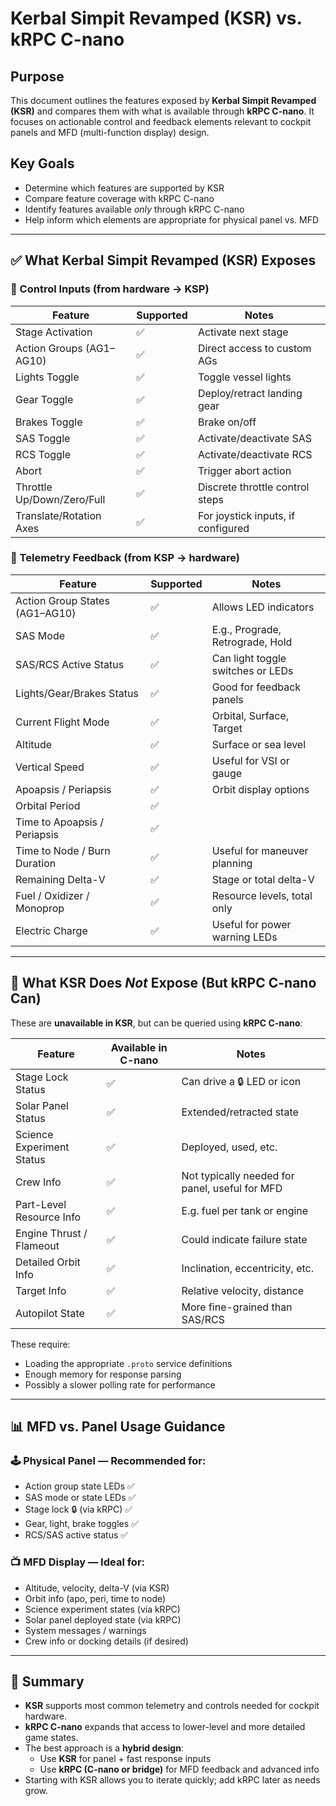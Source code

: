 # Kerbal Simpit Revamped (KSR) vs. kRPC C-nano

## Purpose
This document outlines the features exposed by **Kerbal Simpit Revamped (KSR)** and compares them with what is available through **kRPC C-nano**. It focuses on actionable control and feedback elements relevant to cockpit panels and MFD (multi-function display) design.

## Key Goals
- Determine which features are supported by KSR
- Compare feature coverage with kRPC C-nano
- Identify features available *only* through kRPC C-nano
- Help inform which elements are appropriate for physical panel vs. MFD

---

## ✅ What Kerbal Simpit Revamped (KSR) Exposes

### 🔧 Control Inputs (from hardware → KSP)
| Feature                     | Supported | Notes |
|----------------------------|-----------|-------|
| Stage Activation           | ✅        | Activate next stage |
| Action Groups (AG1–AG10)   | ✅        | Direct access to custom AGs |
| Lights Toggle              | ✅        | Toggle vessel lights |
| Gear Toggle                | ✅        | Deploy/retract landing gear |
| Brakes Toggle              | ✅        | Brake on/off |
| SAS Toggle                 | ✅        | Activate/deactivate SAS |
| RCS Toggle                 | ✅        | Activate/deactivate RCS |
| Abort                     | ✅         | Trigger abort action |
| Throttle Up/Down/Zero/Full| ✅        | Discrete throttle control steps |
| Translate/Rotation Axes   | ✅        | For joystick inputs, if configured |

### 📡 Telemetry Feedback (from KSP → hardware)
| Feature                         | Supported | Notes |
|--------------------------------|-----------|-------|
| Action Group States (AG1–AG10) | ✅        | Allows LED indicators |
| SAS Mode                       | ✅        | E.g., Prograde, Retrograde, Hold |
| SAS/RCS Active Status          | ✅        | Can light toggle switches or LEDs |
| Lights/Gear/Brakes Status      | ✅        | Good for feedback panels |
| Current Flight Mode            | ✅        | Orbital, Surface, Target |
| Altitude                       | ✅        | Surface or sea level |
| Vertical Speed                 | ✅        | Useful for VSI or gauge |
| Apoapsis / Periapsis           | ✅        | Orbit display options |
| Orbital Period                 | ✅        | |
| Time to Apoapsis / Periapsis  | ✅        | |
| Time to Node / Burn Duration  | ✅        | Useful for maneuver planning |
| Remaining Delta-V             | ✅        | Stage or total delta-V |
| Fuel / Oxidizer / Monoprop     | ✅        | Resource levels, total only |
| Electric Charge                | ✅        | Useful for power warning LEDs |

---

## 🚧 What KSR Does *Not* Expose (But kRPC C-nano Can)
These are **unavailable in KSR**, but can be queried using **kRPC C-nano**:

| Feature                  | Available in C-nano | Notes |
|--------------------------|---------------------|-------|
| Stage Lock Status        | ✅                  | Can drive a 🔒 LED or icon |
| Solar Panel Status       | ✅                  | Extended/retracted state |
| Science Experiment Status| ✅                  | Deployed, used, etc. |
| Crew Info                | ✅                  | Not typically needed for panel, useful for MFD |
| Part-Level Resource Info | ✅                  | E.g. fuel per tank or engine |
| Engine Thrust / Flameout | ✅                  | Could indicate failure state |
| Detailed Orbit Info      | ✅                  | Inclination, eccentricity, etc. |
| Target Info              | ✅                  | Relative velocity, distance |
| Autopilot State          | ✅                  | More fine-grained than SAS/RCS |

These require:
- Loading the appropriate `.proto` service definitions
- Enough memory for response parsing
- Possibly a slower polling rate for performance

---

## 📊 MFD vs. Panel Usage Guidance

### 🕹️ Physical Panel — Recommended for:
- Action group state LEDs ✅
- SAS mode or state LEDs ✅
- Stage lock 🔒 (via kRPC) ✅
- Gear, light, brake toggles ✅
- RCS/SAS active status ✅

### 📺 MFD Display — Ideal for:
- Altitude, velocity, delta-V (via KSR)
- Orbit info (apo, peri, time to node)
- Science experiment states (via kRPC)
- Solar panel deployed state (via kRPC)
- System messages / warnings
- Crew info or docking details (if desired)

---

## 💬 Summary
- **KSR** supports most common telemetry and controls needed for cockpit hardware.
- **kRPC C-nano** expands that access to lower-level and more detailed game states.
- The best approach is a **hybrid design**:
  - Use **KSR** for panel + fast response inputs
  - Use **kRPC (C-nano or bridge)** for MFD feedback and advanced info
- Starting with KSR allows you to iterate quickly; add kRPC later as needs grow.

